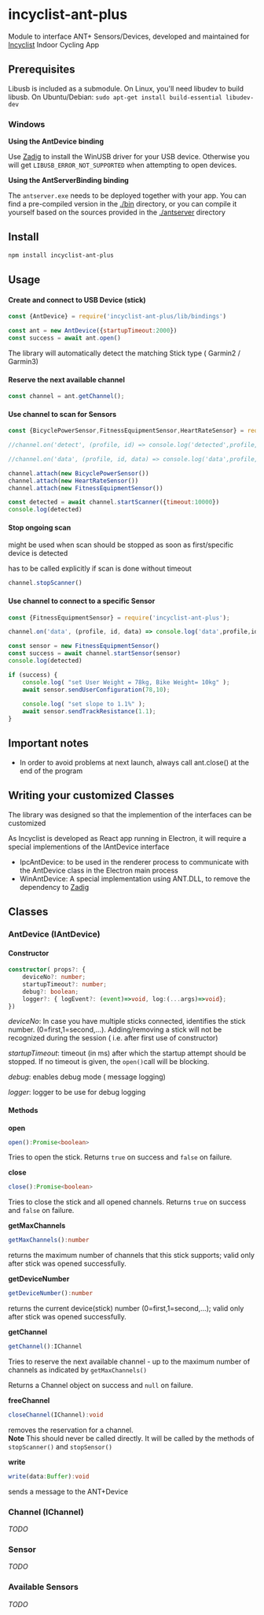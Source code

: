 # incyclist-ant-plus

Module to interface ANT+ Sensors/Devices, developed and maintained for [Incyclist](https://incyclist.com) Indoor Cycling App


## Prerequisites

Libusb is included as a submodule. On Linux, you'll need libudev to build libusb. On Ubuntu/Debian: `sudo apt-get install build-essential libudev-dev`

### Windows

__Using the AntDevice binding__

Use [Zadig](http://sourceforge.net/projects/libwdi/files/zadig/) to install the WinUSB driver for your USB device. Otherwise you will get `LIBUSB_ERROR_NOT_SUPPORTED` when attempting to open devices.

__Using the AntServerBinding binding__

The `antserver.exe` needs to be deployed together with your app. You can find a pre-compiled version in the [./bin](./bin) directory, or you can compile it yourself based on the sources provided in the  [./antserver](./antserver) directory


## Install

```sh
npm install incyclist-ant-plus
```

## Usage

#### __Create and connect to USB Device (stick)__

```javascript
const {AntDevice} = require('incyclist-ant-plus/lib/bindings')

const ant = new AntDevice({startupTimeout:2000})
const success = await ant.open()
```

The library will automatically detect the matching Stick type ( Garmin2 / Garmin3)

#### __Reserve the next available channel__

```javascript
const channel = ant.getChannel();
```

#### __Use channel to scan for Sensors__

```javascript
const {BicyclePowerSensor,FitnessEquipmentSensor,HeartRateSensor} = require('incyclist-ant-plus');

//channel.on('detect', (profile, id) => console.log('detected',profile,id))

//channel.on('data', (profile, id, data) => console.log('data',profile,id, data))

channel.attach(new BicyclePowerSensor())
channel.attach(new HeartRateSensor())
channel.attach(new FitnessEquipmentSensor())

const detected = await channel.startScanner({timeout:10000})
console.log(detected)
```

#### __Stop ongoing scan__

might be used when scan should be stopped as soon as first/specific device is detected

has to be called explicitly if scan is done without timeout

```javascript
channel.stopScanner()
``` 


#### __Use channel to connect to a specific Sensor__

```javascript
const {FitnessEquipmentSensor} = require('incyclist-ant-plus');

channel.on('data', (profile, id, data) => console.log('data',profile,id, data))

const sensor = new FitnessEquipmentSensor()
const success = await channel.startSensor(sensor)
console.log(detected)

if (success) {
	console.log( "set User Weight = 78kg, Bike Weight= 10kg" );
	await sensor.sendUserConfiguration(78,10);
	
	console.log( "set slope to 1.1%" );
	await sensor.sendTrackResistance(1.1);
}
```


## Important notes

* In order to avoid problems at next launch, always call ant.close() at the end of the program

## Writing your customized Classes

The library was designed so that the implemention of the interfaces can be customized

As Incyclist is developed as React app running in Electron, it will require a special implementions of the IAntDevice interface
- IpcAntDevice: to be used in the renderer process to communicate with the AntDevice class in the Electron main process
- WinAntDevice: A special implementation using ANT.DLL, to remove the dependency to [Zadig](http://sourceforge.net/projects/libwdi/files/zadig/) 



## Classes

### AntDevice (IAntDevice)

#### Constructor

```typescript
constructor( props?: {
	deviceNo?: number;
	startupTimeout?: number;
	debug?: boolean;
	logger?: { logEvent?: (event)=>void, log:(...args)=>void};
})
```

_deviceNo_: In case you have multiple sticks connected, identifies the stick number. (0=first,1=second,...). Adding/removing a stick will not be recognized during the session ( i.e. after first use of constructor)

_startupTimeout_: timeout (in ms) after which the startup attempt should be stopped. If no timeout is given, the `open()`call will be blocking.

_debug_: enables debug mode ( message logging)

_logger_: logger to be use for debug logging


#### Methods

__open__
```typescript
open():Promise<boolean>
```

Tries to open the stick. 
Returns `true` on success and `false` on failure.

__close__
```typescript
close():Promise<boolean>
```

Tries to close the stick and all opened channels.
Returns `true` on success and `false` on failure.


__getMaxChannels__

```typescript
getMaxChannels():number
```

returns the maximum number of channels that this stick supports; valid only after stick was opened successfully.

__getDeviceNumber__

```typescript
getDeviceNumber():number
```

returns the current device(stick) number (0=first,1=second,...); valid only after stick was opened successfully.

__getChannel__
```typescript
getChannel():IChannel
```

Tries to reserve the next available channel - up to the maximum number of channels as indicated by `getMaxChannels()`

Returns a Channel object on success and `null` on failure.

__freeChannel__
```typescript
closeChannel(IChannel):void
```

removes the reservation for a channel.<br>
**Note** This should never be called directly. It will be called by the methods of `stopScanner()` and `stopSensor()`

__write__
```typescript
write(data:Buffer):void
```

sends a message to the ANT+Device


### Channel (IChannel)

_TODO_

### Sensor

_TODO_


### Available Sensors

_TODO_
